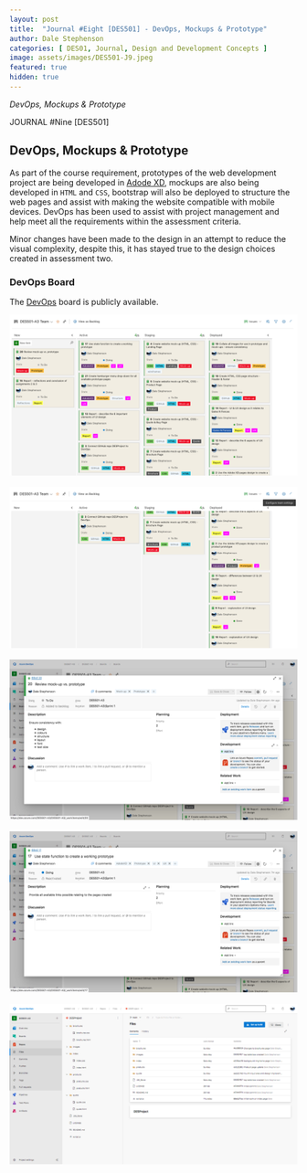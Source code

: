 ```yaml
---
layout: post
title:  "Journal #Eight [DES501] - DevOps, Mockups & Prototype" 
author: Dale Stephenson
categories: [ DES01, Journal, Design and Development Concepts ]
image: assets/images/DES501-J9.jpeg
featured: true
hidden: true
---
```

<i>DevOps, Mockups & Prototype</i>

JOURNAL #Nine [DES501]

<h2>DevOps, Mockups & Prototype</h2>
 
As part of the course requirement, prototypes of the web development project are being developed in  <a href="https://www.adobe.com/products/xd.html">Adode XD</a>, mockups are also being developed in <code>HTML</code> and <code>CSS</code>, bootstrap will also be deployed to structure the web pages and assist with making the website compatible with mobile devices. DevOps has been used to assist with project management and help meet all the requirements within the assessment criteria. 

Minor changes have been made to the design in an attempt to reduce the visual complexity, despite this, it has stayed true to the design choices created in assessment two.

<h3>DevOps Board</h3>

The <a href="https://dev.azure.com/DES501-A3/DES501-A3">DevOps</a> board is publicly available.

<center><img src="assets/images/des501-devops-1.png" alt="Devops board 1"></center><br>
<center><img src="assets/images/des501-devops-2.png" alt="Devops board 2"></center><br>
<center><img src="assets/images/des501-devops-3.png" alt="Devops board 3"></center><br>
<center><img src="assets/images/des501-devops-4.png" alt="Devops board 4"></center><br>
<center><img src="assets/images/des501-devops-5.png" alt="Devops board 5"></center>
 